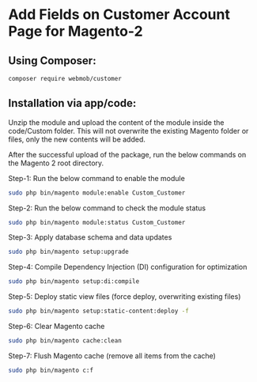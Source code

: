 # Add Fields on Customer Account Page for Magento-2

## Using Composer:
```bash
composer require webmob/customer
```

## Installation via app/code:
Unzip the module and upload the content of the module inside the code/Custom folder. This will not overwrite the existing Magento folder or files, only the new contents will be added.

After the successful upload of the package, run the below commands on the Magento 2 root directory.

Step-1: Run the below command to enable the module

```bash
sudo php bin/magento module:enable Custom_Customer
```

Step-2: Run the below command to check the module status

```bash
sudo php bin/magento module:status Custom_Customer
```

Step-3: Apply database schema and data updates

```bash
sudo php bin/magento setup:upgrade
```

Step-4: Compile Dependency Injection (DI) configuration for optimization

```bash
sudo php bin/magento setup:di:compile
```

Step-5: Deploy static view files (force deploy, overwriting existing files)

```bash
sudo php bin/magento setup:static-content:deploy -f
```

Step-6: Clear Magento cache

```bash
sudo php bin/magento cache:clean
```
Step-7: Flush Magento cache (remove all items from the cache)


```bash
sudo php bin/magento c:f
```
